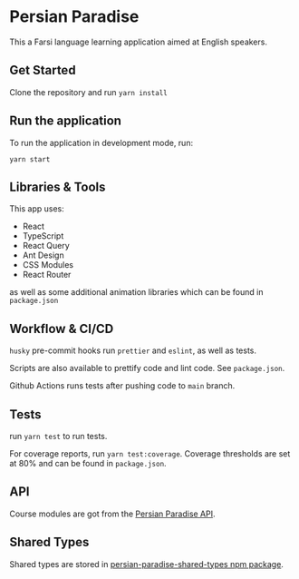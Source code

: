 # Persian Paradise

This a Farsi language learning application aimed at English speakers.

## Get Started

Clone the repository and run `yarn install`

## Run the application

To run the application in development mode, run:

`yarn start`

## Libraries & Tools

This app uses:

- React
- TypeScript
- React Query
- Ant Design
- CSS Modules
- React Router

as well as some additional animation libraries which can be found in `package.json`

## Workflow & CI/CD

`husky` pre-commit hooks run `prettier` and `eslint`, as well as tests.

Scripts are also available to prettify code and lint code. See `package.json`.

Github Actions runs tests after pushing code to `main` branch.

## Tests

run `yarn test` to run tests.

For coverage reports, run `yarn test:coverage`. Coverage thresholds are set at 80% and can be found in `package.json`.

## API

Course modules are got from the [Persian Paradise API](https://github.com/mike1234-pixel/persian-paradise-api).

## Shared Types

Shared types are stored in [persian-paradise-shared-types npm package](https://www.npmjs.com/package/persian-paradise-shared-types).
